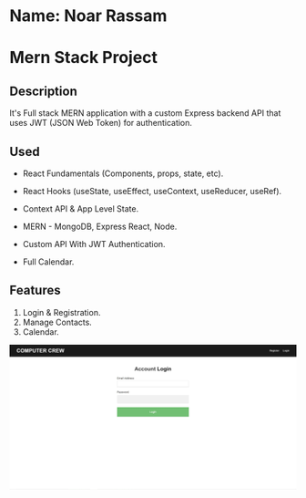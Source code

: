 # Name: Noar Rassam

# Mern Stack Project

## Description
It's Full stack MERN application with a custom Express backend API that uses JWT (JSON Web Token) for authentication.

## Used
* React Fundamentals (Components, props, state, etc).

* React Hooks (useState, useEffect, useContext, useReducer, useRef).

* Context API & App Level State.

* MERN - MongoDB, Express React, Node.

* Custom API With JWT Authentication.

* Full Calendar.

## Features
1. Login & Registration.
2. Manage Contacts.
3. Calendar.

<img src="images/1.jpg">



